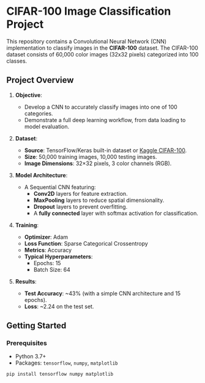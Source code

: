 # CIFAR-100 Image Classification Project

This repository contains a Convolutional Neural Network (CNN) implementation to classify images in the **CIFAR-100** dataset. The CIFAR-100 dataset consists of 60,000 color images (32x32 pixels) categorized into 100 classes.

## Project Overview

1. **Objective**:  
   - Develop a CNN to accurately classify images into one of 100 categories.
   - Demonstrate a full deep learning workflow, from data loading to model evaluation.

2. **Dataset**:  
   - **Source**: TensorFlow/Keras built-in dataset or [Kaggle CIFAR-100](https://www.kaggle.com/datasets/fedesoriano/cifar100).
   - **Size**: 50,000 training images, 10,000 testing images.
   - **Image Dimensions**: 32×32 pixels, 3 color channels (RGB).

3. **Model Architecture**:  
   - A Sequential CNN featuring:
     - **Conv2D** layers for feature extraction.
     - **MaxPooling** layers to reduce spatial dimensionality.
     - **Dropout** layers to prevent overfitting.
     - A **fully connected** layer with softmax activation for classification.

4. **Training**:
   - **Optimizer**: Adam  
   - **Loss Function**: Sparse Categorical Crossentropy  
   - **Metrics**: Accuracy  
   - **Typical Hyperparameters**:  
     - Epochs: 15  
     - Batch Size: 64  

5. **Results**:
   - **Test Accuracy**: ~43% (with a simple CNN architecture and 15 epochs).
   - **Loss**: ~2.24 on the test set.

## Getting Started

### Prerequisites
- Python 3.7+
- Packages: `tensorflow`, `numpy`, `matplotlib`

```bash
pip install tensorflow numpy matplotlib

